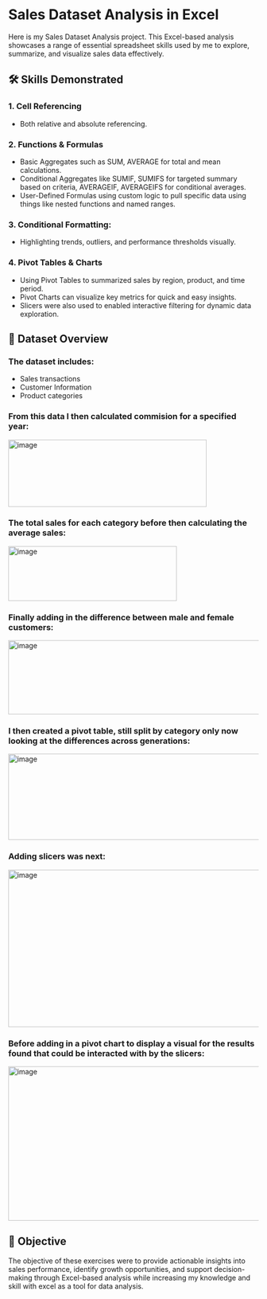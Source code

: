 # Sales Dataset Analysis in Excel

Here is my Sales Dataset Analysis project. This Excel-based analysis showcases a range of essential spreadsheet skills used by me to explore, summarize, and visualize sales data effectively.

## 🛠️ Skills Demonstrated
### 1.  Cell Referencing
- Both relative and absolute referencing.

### 2. Functions & Formulas
- Basic Aggregates such as SUM, AVERAGE for total and mean calculations.
- Conditional Aggregates like SUMIF, SUMIFS for targeted summary based on criteria, AVERAGEIF, AVERAGEIFS for conditional averages.
- User-Defined Formulas using custom logic to pull specific data using things like nested functions and named ranges.

### 3. Conditional Formatting:
- Highlighting trends, outliers, and performance thresholds visually.

### 4. Pivot Tables & Charts

- Using Pivot Tables to summarized sales by region, product, and time period.
- Pivot Charts can visualize key metrics for quick and easy insights.
- Slicers were also used to enabled interactive filtering for dynamic data exploration.

## 📁 Dataset Overview
### The dataset includes:
- Sales transactions
- Customer Information
- Product categories

### From this data I then calculated commision for a specified year:
<img width="399" height="135" alt="image" src="https://github.com/user-attachments/assets/ad197b2c-51b9-4bcf-a997-e41819061162" />  

### The total sales for each category before then calculating the average sales:
<img width="339" height="110" alt="image" src="https://github.com/user-attachments/assets/cfbe061a-312e-4e9e-af8b-f40628bfd90b" />  

### Finally adding in the difference between male and female customers:
<img width="505" height="149" alt="image" src="https://github.com/user-attachments/assets/e6f094be-49ce-41fd-9270-61d610ec3f8e" />  

### I then created a pivot table, still split by category only now looking at the differences across generations:
<img width="622" height="173" alt="image" src="https://github.com/user-attachments/assets/f195a3c3-ae93-41e4-a2fe-96c2aa323e14" />  

### Adding slicers was next:
<img width="659" height="316" alt="image" src="https://github.com/user-attachments/assets/462a1723-63ab-457b-a1cb-6d0d3d01879d" />  

### Before adding in a pivot chart to display a visual for the results found that could be interacted with by the slicers:
<img width="519" height="310" alt="image" src="https://github.com/user-attachments/assets/b2a8674e-d482-447d-85f6-80336453d85f" />  

## 🎯 Objective
The objective of these exercises were to provide actionable insights into sales performance, identify growth opportunities, and support decision-making through Excel-based analysis while increasing my knowledge and skill with excel as a tool for data analysis.
